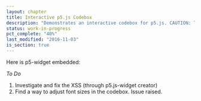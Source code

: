 ```yaml
---
layout: chapter
title: Interactive p5.js Codebox
description: "Demonstrates an interactive codebox for p5.js. CAUTION: This page has a Cross-Site Scripting (XSS) vulnerability in the widget."
status: work-in-progress
pct_complete: "40%"
last_modified: "2016-11-03"
is_section: true
---
```



Here is p5-widget embedded:

<!-- this script only needs to get added once even if there are multiple widget instances -->

<script src="//toolness.github.io/p5.js-widget/p5-widget.js"></script>

<!--
<style type="text/css">
.CodeMirror.cm-s-p5-widget {
   font-size: 80%;
}
</style>
-->

<script type="text/p5">
function setup() {
  createCanvas(100, 100);
}

function draw() {
  background(255, 0, 200);
}
</script>

<div class="work_in_progress">

*To Do*

1. Investigate and fix the XSS (through p5.js-widget creator)
1. Find a way to adjust font sizes in the codebox.  Issue raised.

</div>